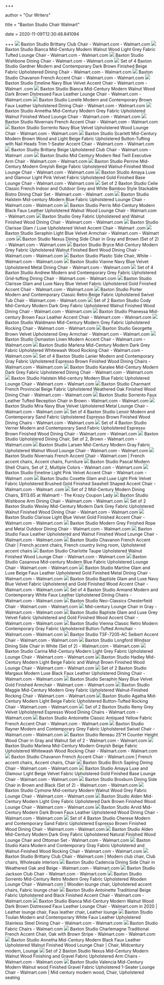 +++
        
author = "Our Writers"
        
title = "Baxton Studio Chair Walmart"
        
date = 2020-11-09T12:30:48.841094
        
+++
[ ![](https://i5.walmartimages.com/asr/84861c4f-8df4-4b50-8373-2168f7d575ed_1.43bc3a093c196c94100a7904c1c74dce.jpeg?odnWidth=612&odnHeight=612&odnBg=ffffff)](https://i5.walmartimages.com/asr/84861c4f-8df4-4b50-8373-2168f7d575ed_1.43bc3a093c196c94100a7904c1c74dce.jpeg?odnWidth=612&odnHeight=612&odnBg=ffffff) Baxton Studio Brittany Club Chair - Walmart.com - Walmart.com
[ ![](https://i5.walmartimages.com/asr/28c76ec4-923c-42a3-b7d3-c09dffffdbf1_1.d26eb37230f4b8872c410ab84dcf2582.jpeg?odnWidth=612&odnHeight=612&odnBg=ffffff)](https://i5.walmartimages.com/asr/28c76ec4-923c-42a3-b7d3-c09dffffdbf1_1.d26eb37230f4b8872c410ab84dcf2582.jpeg?odnWidth=612&odnHeight=612&odnBg=ffffff) Baxton Studio Bianca Mid-Century Modern Walnut Wood Light Grey Fabric  Tufted Lounge Chair - Walmart.com - Walmart.com
[ ![](https://i5.walmartimages.com/asr/fb433f98-6da2-4a3a-abf6-4f6b7ed6fcde.052d96c82eb29188e47946334d766eae.jpeg?odnWidth=612&odnHeight=612&odnBg=ffffff)](https://i5.walmartimages.com/asr/fb433f98-6da2-4a3a-abf6-4f6b7ed6fcde.052d96c82eb29188e47946334d766eae.jpeg?odnWidth=612&odnHeight=612&odnBg=ffffff) Baxton Studio Wishbone Dining Chair - Walmart.com - Walmart.com
[ ![](https://i5.walmartimages.com/asr/f2eeb95b-7acf-4c25-910c-26f1f8ff1343_1.6a2a040d9b6db2b6796aba28e459cf17.jpeg?odnWidth=612&odnHeight=612&odnBg=ffffff)](https://i5.walmartimages.com/asr/f2eeb95b-7acf-4c25-910c-26f1f8ff1343_1.6a2a040d9b6db2b6796aba28e459cf17.jpeg?odnWidth=612&odnHeight=612&odnBg=ffffff) Set of 4 Baxton Studio Gardner Modern and Contemporary Dark Brown Finished  Beige Fabric Upholstered Dining Chair - Walmart.com - Walmart.com
[ ![](https://i5.walmartimages.com/asr/53b9cf54-fc2b-4150-b660-93cd43135a51_1.38f11b468aaf33c5c4a9e143d42aeea6.jpeg?odnWidth=612&odnHeight=612&odnBg=ffffff)](https://i5.walmartimages.com/asr/53b9cf54-fc2b-4150-b660-93cd43135a51_1.38f11b468aaf33c5c4a9e143d42aeea6.jpeg?odnWidth=612&odnHeight=612&odnBg=ffffff) Baxton Studio Chavanon French Accent Chair - Walmart.com - Walmart.com
[ ![](https://i5.walmartimages.com/asr/9dadb811-de38-43e7-b5bb-1fd506776d3e_1.196b99d503e344fd282cce7bf31169d8.jpeg?odnWidth=612&odnHeight=612&odnBg=ffffff)](https://i5.walmartimages.com/asr/9dadb811-de38-43e7-b5bb-1fd506776d3e_1.196b99d503e344fd282cce7bf31169d8.jpeg?odnWidth=612&odnHeight=612&odnBg=ffffff) Baxton Studio Emeline Navy Blue Velvet Accent Chair - Walmart.com - Walmart .com
[ ![](https://i5.walmartimages.com/asr/3afbd2e5-68c0-4bd4-b358-1511969d77b9_1.64e3312c2dcc4eda04b1c92df9f9d488.jpeg?odnWidth=612&odnHeight=612&odnBg=ffffff)](https://i5.walmartimages.com/asr/3afbd2e5-68c0-4bd4-b358-1511969d77b9_1.64e3312c2dcc4eda04b1c92df9f9d488.jpeg?odnWidth=612&odnHeight=612&odnBg=ffffff) Baxton Studio Bianca Mid-Century Modern Walnut Wood Dark Brown Distressed  Faux Leather Lounge Chair - Walmart.com - Walmart.com
[ ![](https://i5.walmartimages.com/asr/5f09bdcc-b205-4b63-80e8-1b486c20f499_1.d9fce525e321cf39f63fbe46c8113584.jpeg?odnWidth=2000&odnHeight=2000&odnBg=ffffff)](https://i5.walmartimages.com/asr/5f09bdcc-b205-4b63-80e8-1b486c20f499_1.d9fce525e321cf39f63fbe46c8113584.jpeg?odnWidth=2000&odnHeight=2000&odnBg=ffffff) Baxton Studio Lorelle Modern and Contemporary Brown Faux Leather  Upholstered Dining Chair - Walmart.com - Walmart.com
[ ![](https://i5.walmartimages.com/asr/049951a8-6d1f-4be6-936e-e8004baa09d4_1.bf4b8990860155290fccf4f81d6bad6e.jpeg?odnWidth=612&odnHeight=612&odnBg=ffffff)](https://i5.walmartimages.com/asr/049951a8-6d1f-4be6-936e-e8004baa09d4_1.bf4b8990860155290fccf4f81d6bad6e.jpeg?odnWidth=612&odnHeight=612&odnBg=ffffff) Baxton Studio Annetha Mid-Century Modern Grey Fabric Upholstered Walnut  Finished Wood Lounge Chair - Walmart.com - Walmart.com
[ ![](https://i5.walmartimages.com/asr/27c98b1e-6634-4c18-8c57-8dd98ca5be16_1.2abd2380aab9e69d9cf97ae3c82882eb.jpeg?odnWidth=612&odnHeight=612&odnBg=ffffff)](https://i5.walmartimages.com/asr/27c98b1e-6634-4c18-8c57-8dd98ca5be16_1.2abd2380aab9e69d9cf97ae3c82882eb.jpeg?odnWidth=612&odnHeight=612&odnBg=ffffff) Baxton Studio Nivernais French Accent Chair - Walmart.com - Walmart.com
[ ![](https://i5.walmartimages.com/asr/1de21862-e704-4b40-b152-369aa3afced7_1.30f8b51477fff6549a65f1fce49c646a.jpeg?odnWidth=612&odnHeight=612&odnBg=ffffff)](https://i5.walmartimages.com/asr/1de21862-e704-4b40-b152-369aa3afced7_1.30f8b51477fff6549a65f1fce49c646a.jpeg?odnWidth=612&odnHeight=612&odnBg=ffffff) Baxton Studio Sorrento Navy Blue Velvet Upholstered Wood Lounge Chair -  Walmart.com - Walmart.com
[ ![](https://i5.walmartimages.com/asr/6d01f12e-e41e-454c-ba8c-77b4556fc5d4_1.47add50037d2ef5868d474e96c3ccba3.jpeg?odnWidth=612&odnHeight=612&odnBg=ffffff)](https://i5.walmartimages.com/asr/6d01f12e-e41e-454c-ba8c-77b4556fc5d4_1.47add50037d2ef5868d474e96c3ccba3.jpeg?odnWidth=612&odnHeight=612&odnBg=ffffff) Baxton Studio Scarlett Mid-Century Modern Brown Wood and Light Beige Fabric  Upholstered Button-Tufting with Nail Heads Trim 1-Seater Accent Chair -  Walmart.com - Walmart.com
[ ![](https://i5.walmartimages.com/asr/7a356ee3-3402-45c4-904f-424607bb5c72_1.de5e2903541fff2de104353f38e82555.jpeg?odnWidth=612&odnHeight=612&odnBg=ffffff)](https://i5.walmartimages.com/asr/7a356ee3-3402-45c4-904f-424607bb5c72_1.de5e2903541fff2de104353f38e82555.jpeg?odnWidth=612&odnHeight=612&odnBg=ffffff) Baxton Studio Brittany Beige Upholstered Club Chair - Walmart.com - Walmart .com
[ ![](https://i5.walmartimages.com/asr/c77f3cc5-b0ed-4f8d-9161-5f299db98765_1.5c2ca24d9c948b650b45f314aab27542.jpeg?odnWidth=612&odnHeight=612&odnBg=ffffff)](https://i5.walmartimages.com/asr/c77f3cc5-b0ed-4f8d-9161-5f299db98765_1.5c2ca24d9c948b650b45f314aab27542.jpeg?odnWidth=612&odnHeight=612&odnBg=ffffff) Baxton Studio Mid Century Modern Red Twill Executive Arm Chair - Walmart.com  - Walmart.com
[ ![](https://i5.walmartimages.com/asr/6d716591-eaf5-457b-a3aa-f6ef33fa7383_1.226af278008a76fd6462021b83b503a5.jpeg?odnWidth=612&odnHeight=612&odnBg=ffffff)](https://i5.walmartimages.com/asr/6d716591-eaf5-457b-a3aa-f6ef33fa7383_1.226af278008a76fd6462021b83b503a5.jpeg?odnWidth=612&odnHeight=612&odnBg=ffffff) Baxton Studio Perrine Mid-Century Modern Greyish Beige Fabric Upholstered  Walnut-Finished Wood Lounge Chair - Walmart.com - Walmart.com
[ ![](https://i5.walmartimages.com/asr/34e9b91c-4f97-47d0-8ffd-36db010500cc_2.c11b5ca5507fb6838212653154317145.jpeg)](https://i5.walmartimages.com/asr/34e9b91c-4f97-47d0-8ffd-36db010500cc_2.c11b5ca5507fb6838212653154317145.jpeg) Baxton Studio Amaya Luxe and Glamour Light Pink Velvet Fabric Upholstered  Gold Finished Base Lounge Chair - Walmart.com - Walmart.com
[ ![](https://i5.walmartimages.com/asr/11d4ff5c-cae6-4507-9761-78b6ce3b4aba_1.87462e73c06fa9084ef92b9945cd832c.jpeg?odnWidth=612&odnHeight=612&odnBg=ffffff)](https://i5.walmartimages.com/asr/11d4ff5c-cae6-4507-9761-78b6ce3b4aba_1.87462e73c06fa9084ef92b9945cd832c.jpeg?odnWidth=612&odnHeight=612&odnBg=ffffff) Set of 2 Baxton Studio Celie Classic French Indoor and Outdoor Grey and  White Bamboo Style Stackable Bistro Dining Chair Set - Walmart.com - Walmart .com
[ ![](https://i5.walmartimages.com/asr/6a16c26f-c027-4cce-a6bf-7bdc85592f4c_1.bfb1f0872d88a85eab4738478ef5520c.jpeg?odnWidth=612&odnHeight=612&odnBg=ffffff)](https://i5.walmartimages.com/asr/6a16c26f-c027-4cce-a6bf-7bdc85592f4c_1.bfb1f0872d88a85eab4738478ef5520c.jpeg?odnWidth=612&odnHeight=612&odnBg=ffffff) Baxton Studio Halstein Mid-century Modern Blue Fabric Upholstered Lounge  Chair - Walmart.com - Walmart.com
[ ![](https://i5.walmartimages.com/asr/a6cdc40b-50c3-4dd1-8be5-65fb977e7f7f_1.acd012dc862e99e83fb94e3aa971d3d5.jpeg?odnWidth=612&odnHeight=612&odnBg=ffffff)](https://i5.walmartimages.com/asr/a6cdc40b-50c3-4dd1-8be5-65fb977e7f7f_1.acd012dc862e99e83fb94e3aa971d3d5.jpeg?odnWidth=612&odnHeight=612&odnBg=ffffff) Baxton Studio Perris Mid-Century Modern Black Faux Leather Upholstered  Walnut Wood Lounge Chair - Walmart.com - Walmart.com
[ ![](https://i5.walmartimages.com/asr/148900b7-22d7-4ece-b3d7-7b06f23d2982.6f47f0036856f7933d7931f6da97c4f3.jpeg?odnWidth=612&odnHeight=612&odnBg=ffffff)](https://i5.walmartimages.com/asr/148900b7-22d7-4ece-b3d7-7b06f23d2982.6f47f0036856f7933d7931f6da97c4f3.jpeg?odnWidth=612&odnHeight=612&odnBg=ffffff) Baxton Studio Grey Fabric Upholstered and Walnut Finished Wood Dining Chair  - Walmart.com - Walmart.com
[ ![](https://i5.walmartimages.com/asr/67097083-d700-4949-acbf-172f1348acd8_1.7a3eef3c1ffb6a858163a502e3c910bb.jpeg?odnWidth=450&odnHeight=450&odnBg=ffffff)](https://i5.walmartimages.com/asr/67097083-d700-4949-acbf-172f1348acd8_1.7a3eef3c1ffb6a858163a502e3c910bb.jpeg?odnWidth=450&odnHeight=450&odnBg=ffffff) Baxton Studio Clarisse Glam / Luxe Upholstered Velvet Accent Chair - Walmart .com
[ ![](https://i5.walmartimages.com/asr/ca22e39c-7149-45ae-ab4e-eaeeaf0e8fa3_1.7abcac3bbe1f6cfdefb4e68f35d3ab82.jpeg?odnWidth=612&odnHeight=612&odnBg=ffffff)](https://i5.walmartimages.com/asr/ca22e39c-7149-45ae-ab4e-eaeeaf0e8fa3_1.7abcac3bbe1f6cfdefb4e68f35d3ab82.jpeg?odnWidth=612&odnHeight=612&odnBg=ffffff) Baxton Studio Seraphin Light Blue Velvet Armchair - Walmart.com - Walmart .com
[ ![](https://i5.walmartimages.com/asr/672cdff9-254f-4fdb-8514-c078f3c4bc61_1.45a87bd5522119ca52fbff813e909e3a.jpeg?odnWidth=612&odnHeight=612&odnBg=ffffff)](https://i5.walmartimages.com/asr/672cdff9-254f-4fdb-8514-c078f3c4bc61_1.45a87bd5522119ca52fbff813e909e3a.jpeg?odnWidth=612&odnHeight=612&odnBg=ffffff) Baxton Studio Nexus Dining Side Chair in Gray and Brown (Set of 2) - Walmart.com  - Walmart.com
[ ![](https://i5.walmartimages.com/asr/bce3dc30-2959-4f0a-9922-9eb12f8e2de5_1.9b0f7d4bb1cb3a725f53f14282b16dcd.jpeg?odnWidth=612&odnHeight=612&odnBg=ffffff)](https://i5.walmartimages.com/asr/bce3dc30-2959-4f0a-9922-9eb12f8e2de5_1.9b0f7d4bb1cb3a725f53f14282b16dcd.jpeg?odnWidth=612&odnHeight=612&odnBg=ffffff) Baxton Studio Bryce Mid-Century Modern Grey Fabric Upholstered Walnut  Finished Bent Wood Dining Chair - Walmart.com - Walmart.com
[ ![](https://i5.walmartimages.com/asr/58f9be65-c4a8-4ad5-ad1c-d29e7ec45fcd_1.53a7dae0c5c53de1930f34746137ac22.jpeg?odnWidth=612&odnHeight=612&odnBg=ffffff)](https://i5.walmartimages.com/asr/58f9be65-c4a8-4ad5-ad1c-d29e7ec45fcd_1.53a7dae0c5c53de1930f34746137ac22.jpeg?odnWidth=612&odnHeight=612&odnBg=ffffff) Baxton Studio Plastic Side Chair, White - Walmart.com - Walmart.com
[ ![](https://i5.walmartimages.com/asr/437f0723-f8ba-4970-9ee4-d81552566712_1.e3760b1cfa50b98db7a68326bd5794db.jpeg?odnWidth=612&odnHeight=612&odnBg=ffffff)](https://i5.walmartimages.com/asr/437f0723-f8ba-4970-9ee4-d81552566712_1.e3760b1cfa50b98db7a68326bd5794db.jpeg?odnWidth=612&odnHeight=612&odnBg=ffffff) Baxton Studio Vianne Navy Blue Velvet Upholstered Metal Dining Chair -  Walmart.com - Walmart.com
[ ![](https://i5.walmartimages.com/asr/ca21a46a-9eab-4421-874f-a3b62b450a07_1.15ed2a1f2435d181fb18d9b181ee707b.jpeg)](https://i5.walmartimages.com/asr/ca21a46a-9eab-4421-874f-a3b62b450a07_1.15ed2a1f2435d181fb18d9b181ee707b.jpeg) Set of 4 Baxton Studio Andrew Modern and Contemporary Grey Fabric  Upholstered Grid-tufting Dining Chair - Walmart.com - Walmart.com
[ ![](https://i5.walmartimages.com/asr/35b54b44-fb18-4991-bd1f-ce467bcdde84_2.351cee7daec83a719aeb3644cd8ea294.jpeg?odnWidth=612&odnHeight=612&odnBg=ffffff)](https://i5.walmartimages.com/asr/35b54b44-fb18-4991-bd1f-ce467bcdde84_2.351cee7daec83a719aeb3644cd8ea294.jpeg?odnWidth=612&odnHeight=612&odnBg=ffffff) Baxton Studio Clarisse Glam and Luxe Navy Blue Velvet Fabric Upholstered  Gold Finished Accent Chair - Walmart.com - Walmart.com
[ ![](https://i5.walmartimages.com/asr/e7ddca41-0e8f-46fc-8766-3abbd9c605d6_1.868afab37578b1e39e4729fba2f9fa44.jpeg?odnWidth=612&odnHeight=612&odnBg=ffffff)](https://i5.walmartimages.com/asr/e7ddca41-0e8f-46fc-8766-3abbd9c605d6_1.868afab37578b1e39e4729fba2f9fa44.jpeg?odnWidth=612&odnHeight=612&odnBg=ffffff) Baxton Studio Porter Modern and Contemporary Classic Retro Beige Fabric  Upholstered Swivel Tub Chair - Walmart.com - Walmart.com
[ ![](https://i5.walmartimages.com/asr/80126833-7ce7-4651-82f7-d1de7411949b_1.98136060e878b0783cfaf328d4e27902.jpeg?odnWidth=612&odnHeight=612&odnBg=ffffff)](https://i5.walmartimages.com/asr/80126833-7ce7-4651-82f7-d1de7411949b_1.98136060e878b0783cfaf328d4e27902.jpeg?odnWidth=612&odnHeight=612&odnBg=ffffff) Set of 2 Baxton Studio Cody Mid-Century Modern Dark Grey Fabric Upholstered  Walnut Finished Wood Dining Chair - Walmart.com - Walmart.com
[ ![](https://i5.walmartimages.com/asr/ecdcec6d-6852-4398-b401-4de8f1f5ba85_1.f0d823edc674d9e245dabdf717dd82b8.jpeg?odnWidth=612&odnHeight=612&odnBg=ffffff)](https://i5.walmartimages.com/asr/ecdcec6d-6852-4398-b401-4de8f1f5ba85_1.f0d823edc674d9e245dabdf717dd82b8.jpeg?odnWidth=612&odnHeight=612&odnBg=ffffff) Baxton Studio Phanessa Mid-century Brown Faux Leather Accent Chair - Walmart.com  - Walmart.com
[ ![](https://i5.walmartimages.com/asr/12ef2114-c217-4ba3-94eb-bb9cf2f5de48_1.2ac40a6e10301592e8ae5ba6da7b93bd.jpeg?odnWidth=612&odnHeight=612&odnBg=ffffff)](https://i5.walmartimages.com/asr/12ef2114-c217-4ba3-94eb-bb9cf2f5de48_1.2ac40a6e10301592e8ae5ba6da7b93bd.jpeg?odnWidth=612&odnHeight=612&odnBg=ffffff) Baxton Studio Waldmann Mid-Century Modern Grey Fabric Upholstered Rocking  Chair - Walmart.com - Walmart.com
[ ![](https://i5.walmartimages.com/asr/2c592714-9639-4887-a839-0bb6cd6a83ee_1.632c970c97d3752df70dd75e866c3333.jpeg?odnWidth=612&odnHeight=612&odnBg=ffffff)](https://i5.walmartimages.com/asr/2c592714-9639-4887-a839-0bb6cd6a83ee_1.632c970c97d3752df70dd75e866c3333.jpeg?odnWidth=612&odnHeight=612&odnBg=ffffff) Baxton Studio Georgette Brown Velvet Upholstered Grey Armchair - Walmart.com  - Walmart.com
[ ![](https://i5.walmartimages.com/asr/0ab04c28-bb13-4d5a-9022-5db7ebddc2aa_1.94276b7e6b67584f7289be02c28bb27e.jpeg?odnWidth=612&odnHeight=612&odnBg=ffffff)](https://i5.walmartimages.com/asr/0ab04c28-bb13-4d5a-9022-5db7ebddc2aa_1.94276b7e6b67584f7289be02c28bb27e.jpeg?odnWidth=612&odnHeight=612&odnBg=ffffff) Baxton Studio Osmaston Linen Modern Accent Chair - Walmart.com - Walmart.com
[ ![](https://i5.walmartimages.com/asr/4428d59e-91fe-425e-b984-1e6cf2e4b90f_1.8d92dfd2a26abb931adeaeea2beec82e.jpeg?odnWidth=612&odnHeight=612&odnBg=ffffff)](https://i5.walmartimages.com/asr/4428d59e-91fe-425e-b984-1e6cf2e4b90f_1.8d92dfd2a26abb931adeaeea2beec82e.jpeg?odnWidth=612&odnHeight=612&odnBg=ffffff) Baxton Studio Marlena Mid-Century Modern Dark Grey Fabric Upholstered  Whitewash Wood Rocking Chair - Walmart.com - Walmart.com
[ ![](https://i5.walmartimages.com/asr/7a77e150-72fe-454e-b7b6-cb34dcbb0649_2.f8dcd9c87fe4be0fbebeba42bf4314f7.jpeg?odnWidth=612&odnHeight=612&odnBg=ffffff)](https://i5.walmartimages.com/asr/7a77e150-72fe-454e-b7b6-cb34dcbb0649_2.f8dcd9c87fe4be0fbebeba42bf4314f7.jpeg?odnWidth=612&odnHeight=612&odnBg=ffffff) Set of 4 Baxton Studio Lanier Modern and Contemporary Gray Fabric  Upholstered Espresso Brown Finished Wood Dining Chairs - Walmart.com -  Walmart.com
[ ![](https://i5.walmartimages.com/asr/83d400ef-7b5b-455f-ab97-7b35ec05e08d_1.c4deb1f89838ff9904c4d70eab48e170.jpeg?odnWidth=612&odnHeight=612&odnBg=ffffff)](https://i5.walmartimages.com/asr/83d400ef-7b5b-455f-ab97-7b35ec05e08d_1.c4deb1f89838ff9904c4d70eab48e170.jpeg?odnWidth=612&odnHeight=612&odnBg=ffffff) Baxton Studio Karalee Mid-Century Modern Dark Grey Fabric Upholstered  Dining Chair - Walmart.com - Walmart.com
[ ![](https://i5.walmartimages.com/asr/7a4d889a-f1a3-4b3f-b468-6c4be6f6a3ea_1.f99243076f5a89f3db51af98f10c1363.jpeg?odnWidth=612&odnHeight=612&odnBg=ffffff)](https://i5.walmartimages.com/asr/7a4d889a-f1a3-4b3f-b468-6c4be6f6a3ea_1.f99243076f5a89f3db51af98f10c1363.jpeg?odnWidth=612&odnHeight=612&odnBg=ffffff) Baxton Studio Halstein Mid-century Modern Blue Fabric Upholstered Lounge  Chair - Walmart.com - Walmart.com
[ ![](https://i5.walmartimages.com/asr/bc1cfa09-8e6e-4e69-9b51-5994727d6db9_2.d32517a4981955db008ff42a532ad29f.jpeg?odnWidth=612&odnHeight=612&odnBg=ffffff)](https://i5.walmartimages.com/asr/bc1cfa09-8e6e-4e69-9b51-5994727d6db9_2.d32517a4981955db008ff42a532ad29f.jpeg?odnWidth=612&odnHeight=612&odnBg=ffffff) Baxton Studio Charmant French Provincial Beige Fabric Upholstered Weathered  Oak Finished Wood Dining Chair - Walmart.com - Walmart.com
[ ![](https://i5.walmartimages.com/asr/14870489-ea59-48cc-8444-f43c7b62b40b_1.0c89244dfa71f840743fa6783b85e442.jpeg?odnWidth=612&odnHeight=612&odnBg=ffffff)](https://i5.walmartimages.com/asr/14870489-ea59-48cc-8444-f43c7b62b40b_1.0c89244dfa71f840743fa6783b85e442.jpeg?odnWidth=612&odnHeight=612&odnBg=ffffff) Baxton Studio Sorrento Faux Leather Tufted Reception Chair in Brown -  Walmart.com - Walmart.com
[ ![](https://i5.walmartimages.com/asr/a938897c-5e13-465d-a9f8-31baf72222db_1.02f6f0a59957dc0e6854a518e2948cae.jpeg?odnWidth=612&odnHeight=612&odnBg=ffffff)](https://i5.walmartimages.com/asr/a938897c-5e13-465d-a9f8-31baf72222db_1.02f6f0a59957dc0e6854a518e2948cae.jpeg?odnWidth=612&odnHeight=612&odnBg=ffffff) Baxton Studio Mira Navy Blue Velvet Upholstered Metal Lounge Chair - Walmart.com  - Walmart.com
[ ![](https://i5.walmartimages.com/asr/83262518-df47-4c7f-8d2e-108a8e6ad432_2.af2786b0091056330a7efa158070458d.jpeg?odnWidth=612&odnHeight=612&odnBg=ffffff)](https://i5.walmartimages.com/asr/83262518-df47-4c7f-8d2e-108a8e6ad432_2.af2786b0091056330a7efa158070458d.jpeg?odnWidth=612&odnHeight=612&odnBg=ffffff) Set of 4 Baxton Studio Lenoir Modern and Contemporary Sand Fabric  Upholstered Espresso Brown Finished Wood Dining Chairs - Walmart.com -  Walmart.com
[ ![](https://i5.walmartimages.com/asr/aee4ce1b-09f8-4329-8f7c-02f2b912ecd0_1.a70adcdd9a46161448a392bfac64fbe5.jpeg?odnWidth=612&odnHeight=612&odnBg=ffffff)](https://i5.walmartimages.com/asr/aee4ce1b-09f8-4329-8f7c-02f2b912ecd0_1.a70adcdd9a46161448a392bfac64fbe5.jpeg?odnWidth=612&odnHeight=612&odnBg=ffffff) Set of 4 Baxton Studio Verner Modern and Contemporary Sand Fabric  Upholstered Espresso Brown Finished Wood Dining Chair - Walmart.com -  Walmart.com
[ ![](https://i5.walmartimages.com/asr/6fe18561-12a1-4014-9ed3-06a238a41c68_1.3b353e84dc7a4c87ed47817d30606d10.jpeg?odnWidth=612&odnHeight=612&odnBg=ffffff)](https://i5.walmartimages.com/asr/6fe18561-12a1-4014-9ed3-06a238a41c68_1.3b353e84dc7a4c87ed47817d30606d10.jpeg?odnWidth=612&odnHeight=612&odnBg=ffffff) Baxton Studio Upholstered Dining Chair, Set of 2, Brown - Walmart.com -  Walmart.com
[ ![](https://i5.walmartimages.com/asr/252f0c2b-7030-4c1a-84ae-4aa751e0066e_2.19419c4dfa455f3ce1e0bf43218bc946.jpeg?odnWidth=612&odnHeight=612&odnBg=ffffff)](https://i5.walmartimages.com/asr/252f0c2b-7030-4c1a-84ae-4aa751e0066e_2.19419c4dfa455f3ce1e0bf43218bc946.jpeg?odnWidth=612&odnHeight=612&odnBg=ffffff) Baxton Studio Larsen Mid-Century Modern Gray Fabric Upholstered Walnut Wood  Lounge Chair - Walmart.com - Walmart.com
[ ![](https://i.pinimg.com/474x/33/e5/3c/33e53c1f7af68670dac672770521a066.jpg)](https://i.pinimg.com/474x/33/e5/3c/33e53c1f7af68670dac672770521a066.jpg) Baxton Studio Nivernais French Accent Chair - Walmart.com | French accent  chairs, Accent chairs, Furniture
[ ![](https://i5.walmartimages.com/asr/2a15c901-69cc-45d2-8dae-608189f8a09b_1.d9a1214158f58ca2698a67df6453f50b.jpeg?odnWidth=612&odnHeight=612&odnBg=ffffff)](https://i5.walmartimages.com/asr/2a15c901-69cc-45d2-8dae-608189f8a09b_1.d9a1214158f58ca2698a67df6453f50b.jpeg?odnWidth=612&odnHeight=612&odnBg=ffffff) Baxton Studio Pascal Modern Shell Chairs, Set of 2, Multiple Colors -  Walmart.com - Walmart.com
[ ![](https://i5.walmartimages.com/asr/cee40371-0e1f-4528-8f1e-c17c31955d5b_1.92c2fa034e9c73a65b1e0299d76f30de.jpeg?odnWidth=612&odnHeight=612&odnBg=ffffff)](https://i5.walmartimages.com/asr/cee40371-0e1f-4528-8f1e-c17c31955d5b_1.92c2fa034e9c73a65b1e0299d76f30de.jpeg?odnWidth=612&odnHeight=612&odnBg=ffffff) Baxton Studio Emeline Light Pink Velvet Accent Chair - Walmart.com - Walmart .com
[ ![](https://i5.walmartimages.com/asr/5f5830f8-fb38-4ee8-a128-2cb1b7def10b_1.88e98ef76cd5273fc6e15c54490acced.jpeg)](https://i5.walmartimages.com/asr/5f5830f8-fb38-4ee8-a128-2cb1b7def10b_1.88e98ef76cd5273fc6e15c54490acced.jpeg) Baxton Studio Cosette Glam and Luxe Light Pink Velvet Fabric Upholstered  Brushed Gold Finished Seashell Shaped Accent Chair - Walmart.com - Walmart .com
[ ![](https://thekrazycouponlady.com/wp-content/uploads/2019/02/walmart-baxton-studio-elsa-chair-022319a-1550927678.jpg)](https://thekrazycouponlady.com/wp-content/uploads/2019/02/walmart-baxton-studio-elsa-chair-022319a-1550927678.jpg) Set of 2 Mid-Century Modern Dining Chairs, $113.65 at Walmart! - The Krazy  Coupon Lady
[ ![](https://i5.walmartimages.com/asr/efdcce91-cb2d-471f-9644-43b757e28486_1.f4c9530491ff49958904d9645cc5e3b1.jpeg?odnWidth=612&odnHeight=612&odnBg=ffffff)](https://i5.walmartimages.com/asr/efdcce91-cb2d-471f-9644-43b757e28486_1.f4c9530491ff49958904d9645cc5e3b1.jpeg?odnWidth=612&odnHeight=612&odnBg=ffffff) Baxton Studio Wishbone Arm Dining Chair - Walmart.com - Walmart.com
[ ![](https://i5.walmartimages.com/asr/ccbccd06-5baa-40bb-a7c3-1bc4fded2b4b_1.e6b3a5799b799ac3c7835be03fe3dd27.jpeg?odnWidth=612&odnHeight=612&odnBg=ffffff)](https://i5.walmartimages.com/asr/ccbccd06-5baa-40bb-a7c3-1bc4fded2b4b_1.e6b3a5799b799ac3c7835be03fe3dd27.jpeg?odnWidth=612&odnHeight=612&odnBg=ffffff) Set of 2 Baxton Studio Wesley Mid-Century Modern Dark Grey Fabric  Upholstered Walnut Finished Wood Dining Chair - Walmart.com - Walmart.com
[ ![](https://i5.walmartimages.com/asr/703864ac-a6ce-421c-aeda-5cd43db55dc7_1.83a19638f424ad035220f997b469d376.jpeg?odnWidth=612&odnHeight=612&odnBg=ffffff)](https://i5.walmartimages.com/asr/703864ac-a6ce-421c-aeda-5cd43db55dc7_1.83a19638f424ad035220f997b469d376.jpeg?odnWidth=612&odnHeight=612&odnBg=ffffff) Baxton Studio Clarisse Light Blue Velvet Gold Finished Accent Chair -  Walmart.com - Walmart.com
[ ![](https://i5.walmartimages.com/asr/3f7f4066-763c-4fb3-97a5-0db779e60231.1d304a7043807b95e66bd36192a86efd.jpeg?odnWidth=612&odnHeight=612&odnBg=ffffff)](https://i5.walmartimages.com/asr/3f7f4066-763c-4fb3-97a5-0db779e60231.1d304a7043807b95e66bd36192a86efd.jpeg?odnWidth=612&odnHeight=612&odnBg=ffffff) Baxton Studio Modern Grey Finished Rope and Metal Outdoor Dining Chair -  Walmart.com - Walmart.com
[ ![](https://i5.walmartimages.com/asr/2bddbae4-9cb0-4d7a-b001-639056b1bca4.8dfa0ae3abb5f92afe62b0a8af62f832.jpeg?odnWidth=612&odnHeight=612&odnBg=ffffff)](https://i5.walmartimages.com/asr/2bddbae4-9cb0-4d7a-b001-639056b1bca4.8dfa0ae3abb5f92afe62b0a8af62f832.jpeg?odnWidth=612&odnHeight=612&odnBg=ffffff) Baxton Studio Faux Leather Upholstered and Walnut Finished Wood Lounge Chair  - Walmart.com - Walmart.com
[ ![](https://i.pinimg.com/originals/49/53/90/4953909369727ac0842aea6becf98e38.jpg)](https://i.pinimg.com/originals/49/53/90/4953909369727ac0842aea6becf98e38.jpg) Baxton Studio Chavanon French Accent Chair | French accent chairs, French  country living room, Upholstered accent chairs
[ ![](https://i5.walmartimages.com/asr/1e5bcf33-1dad-4690-9edf-a89c204330d6_1.0cf5eb8d795263e476116d99fbc3d92e.jpeg?odnWidth=612&odnHeight=612&odnBg=ffffff)](https://i5.walmartimages.com/asr/1e5bcf33-1dad-4690-9edf-a89c204330d6_1.0cf5eb8d795263e476116d99fbc3d92e.jpeg?odnWidth=612&odnHeight=612&odnBg=ffffff) Baxton Studio Charlotte Taupe Upholstered Walnut Finished Wood Lounge Chair  - Walmart.com - Walmart.com
[ ![](https://i5.walmartimages.com/asr/90a77b2b-55c5-48e8-a806-9de21d762660_1.b2d8c5f403d412ead4b7edfab1f98e88.jpeg?odnWidth=612&odnHeight=612&odnBg=ffffff)](https://i5.walmartimages.com/asr/90a77b2b-55c5-48e8-a806-9de21d762660_1.b2d8c5f403d412ead4b7edfab1f98e88.jpeg?odnWidth=612&odnHeight=612&odnBg=ffffff) Baxton Studio Casanova Mid-century Modern Blue Fabric Upholstered Lounge  Chair - Walmart.com - Walmart.com
[ ![](https://i5.walmartimages.com/asr/a77e2a86-f614-4286-8e02-292deac44de4_2.bb9b9721ff9116b89737679403fa021c.jpeg?odnWidth=612&odnHeight=612&odnBg=ffffff)](https://i5.walmartimages.com/asr/a77e2a86-f614-4286-8e02-292deac44de4_2.bb9b9721ff9116b89737679403fa021c.jpeg?odnWidth=612&odnHeight=612&odnBg=ffffff) Baxton Studio Martine Glam and Luxe Beige Faux Leather Upholstered Gold  Finished Metal Dining Chair - Walmart.com - Walmart.com
[ ![](https://i5.walmartimages.com/asr/01db51de-f00f-4e94-9b50-5ee533d67379.516f2b8268db4638452e98f732688e42.jpeg?odnWidth=612&odnHeight=612&odnBg=ffffff)](https://i5.walmartimages.com/asr/01db51de-f00f-4e94-9b50-5ee533d67379.516f2b8268db4638452e98f732688e42.jpeg?odnWidth=612&odnHeight=612&odnBg=ffffff) Baxton Studio Baptiste Glam and Luxe Navy Blue Velvet Fabric Upholstered  and Gold Finished Wood Accent Chair - Walmart.com - Walmart.com
[ ![](https://i5.walmartimages.com/asr/2548a9a9-d440-495a-ac5d-68d8c6f8cfa6_2.6dbfa4f45ac9d8d282e4491418811164.jpeg?odnWidth=612&odnHeight=612&odnBg=ffffff)](https://i5.walmartimages.com/asr/2548a9a9-d440-495a-ac5d-68d8c6f8cfa6_2.6dbfa4f45ac9d8d282e4491418811164.jpeg?odnWidth=612&odnHeight=612&odnBg=ffffff) Set of 4 Baxton Studio Armand Modern and Contemporary White Faux Leather  Upholstered Dining Chairs - Walmart.com - Walmart.com
[ ![](https://i5.walmartimages.com/asr/7c5016cb-f926-401d-b10d-4454406de355_1.a3944f30ce957b23d1143d5c1871faac.jpeg?odnWidth=612&odnHeight=612&odnBg=ffffff)](https://i5.walmartimages.com/asr/7c5016cb-f926-401d-b10d-4454406de355_1.a3944f30ce957b23d1143d5c1871faac.jpeg?odnWidth=612&odnHeight=612&odnBg=ffffff) Baxton Studio Neo-Classics Chesterfield Chair - Walmart.com - Walmart.com
[ ![](https://i5.walmartimages.com/asr/e8c1a723-78fd-4027-8efe-7f73f81c85bc_1.e6114d3346583e4c0430bc7392ec3d6b.jpeg?odnWidth=612&odnHeight=612&odnBg=ffffff)](https://i5.walmartimages.com/asr/e8c1a723-78fd-4027-8efe-7f73f81c85bc_1.e6114d3346583e4c0430bc7392ec3d6b.jpeg?odnWidth=612&odnHeight=612&odnBg=ffffff) Mid-century Lounge Chair in Gray - Walmart.com - Walmart.com
[ ![](https://i5.walmartimages.com/asr/1274fd76-1c10-4a3a-87dd-ec6d7b8c595b.1d9665395004c1df4af090980b6aa575.jpeg?odnWidth=612&odnHeight=612&odnBg=ffffff)](https://i5.walmartimages.com/asr/1274fd76-1c10-4a3a-87dd-ec6d7b8c595b.1d9665395004c1df4af090980b6aa575.jpeg?odnWidth=612&odnHeight=612&odnBg=ffffff) Baxton Studio Baptiste Glam and Luxe Grey Velvet Fabric Upholstered and  Gold Finished Wood Accent Chair - Walmart.com - Walmart.com
[ ![](https://i5.walmartimages.com/asr/0175bc27-c594-456f-b1c8-304897ea5311_1.26be7e7b1c50458149f5c80a73c359cd.jpeg?odnWidth=612&odnHeight=612&odnBg=ffffff)](https://i5.walmartimages.com/asr/0175bc27-c594-456f-b1c8-304897ea5311_1.26be7e7b1c50458149f5c80a73c359cd.jpeg?odnWidth=612&odnHeight=612&odnBg=ffffff) Baxton Studio Vienna Classic Retro Modern Contemporary Gray Fabric  Upholstered Button-Tufted Armchair - Walmart.com - Walmart.com
[ ![](https://i5.walmartimages.com/asr/71149800-073c-42c6-bb97-3d22b517f8cd_1.5404f619ce3ffefdfebab85e7435f16d.jpeg)](https://i5.walmartimages.com/asr/71149800-073c-42c6-bb97-3d22b517f8cd_1.5404f619ce3ffefdfebab85e7435f16d.jpeg) Baxton Studio TSF-7205-AC Seibert Accent Chair - Walmart.com - Walmart.com
[ ![](https://i5.walmartimages.com/asr/f4b2e275-52bb-4da5-8824-af73501e02ec_1.a2f0bc68bc131d23e9d9b3791ea5c5d0.jpeg?odnWidth=612&odnHeight=612&odnBg=ffffff)](https://i5.walmartimages.com/asr/f4b2e275-52bb-4da5-8824-af73501e02ec_1.a2f0bc68bc131d23e9d9b3791ea5c5d0.jpeg?odnWidth=612&odnHeight=612&odnBg=ffffff) Baxton Studio Longford Windsor Dining Side Chair in White (Set of 2) -  Walmart.com - Walmart.com
[ ![](https://i5.walmartimages.com/asr/7b4c2627-0443-41fb-a92f-0563b3192437_1.0dcc3f6c917fd50f80acf8b2f51fcff0.jpeg?odnWidth=612&odnHeight=612&odnBg=ffffff)](https://i5.walmartimages.com/asr/7b4c2627-0443-41fb-a92f-0563b3192437_1.0dcc3f6c917fd50f80acf8b2f51fcff0.jpeg?odnWidth=612&odnHeight=612&odnBg=ffffff) Baxton Studio Carina Mid-Century Modern Light Grey Fabric Upholstered  Lounge Chair - Walmart.com - Walmart.com
[ ![](https://i5.walmartimages.com/asr/196b41b9-fd4a-4e89-b7e3-5b4c9c22c35a_1.dd3bdeda8781b4c3eef0b60b5ae85f35.jpeg?odnWidth=612&odnHeight=612&odnBg=ffffff)](https://i5.walmartimages.com/asr/196b41b9-fd4a-4e89-b7e3-5b4c9c22c35a_1.dd3bdeda8781b4c3eef0b60b5ae85f35.jpeg?odnWidth=612&odnHeight=612&odnBg=ffffff) Baxton Studio Hadley Mid-Century Modern Light Beige Fabric and Walnut Brown  Finished Wood Lounge Chair - Walmart.com - Walmart.com
[ ![](https://i5.walmartimages.com/asr/f103f665-9e6d-4659-8fbd-37779bc7749f_1.1cdab3b959193eb5893a981a518594e2.jpeg?odnWidth=612&odnHeight=612&odnBg=ffffff)](https://i5.walmartimages.com/asr/f103f665-9e6d-4659-8fbd-37779bc7749f_1.1cdab3b959193eb5893a981a518594e2.jpeg?odnWidth=612&odnHeight=612&odnBg=ffffff) Set of 2 Baxton Studio Margaux Modern Luxe Black Faux Leather Upholstered  Dining Chair - Walmart.com - Walmart.com
[ ![](https://i5.walmartimages.com/asr/732a1710-64e3-4d8a-804d-492c993a63f1_1.97ccf8cdb504771676e71550c945ed2a.jpeg?odnWidth=450&odnHeight=450&odnBg=ffffff)](https://i5.walmartimages.com/asr/732a1710-64e3-4d8a-804d-492c993a63f1_1.97ccf8cdb504771676e71550c945ed2a.jpeg?odnWidth=450&odnHeight=450&odnBg=ffffff) Baxton Studio Seraphin Navy Blue Velvet Gold Finished Armchair - Walmart.com  - Walmart.com
[ ![](https://i5.walmartimages.com/asr/ed43488f-4576-4f2b-85ce-937e0aa0c9a7_1.382433db3c0da2b4f6429dca06cf9d64.jpeg?odnWidth=612&odnHeight=612&odnBg=ffffff)](https://i5.walmartimages.com/asr/ed43488f-4576-4f2b-85ce-937e0aa0c9a7_1.382433db3c0da2b4f6429dca06cf9d64.jpeg?odnWidth=612&odnHeight=612&odnBg=ffffff) Baxton Studio Maggie Mid-Century Modern Grey Fabric Upholstered  Walnut-Finished Rocking Chair - Walmart.com - Walmart.com
[ ![](https://i5.walmartimages.com/asr/080368fc-3192-443c-9a5a-ff9590c24d23_1.d6be22c4f5386d043605c73324558197.jpeg?odnWidth=612&odnHeight=612&odnBg=ffffff)](https://i5.walmartimages.com/asr/080368fc-3192-443c-9a5a-ff9590c24d23_1.d6be22c4f5386d043605c73324558197.jpeg?odnWidth=612&odnHeight=612&odnBg=ffffff) Baxton Studio Agatha Mid-Century Modern Light Beige Fabric Upholstered  Button-Tufted Rocking Chair - Walmart.com - Walmart.com
[ ![](https://i5.walmartimages.com/asr/0dfd3f65-7766-417b-a104-c672fa8c38a9_1.62d767ccafdc92cb3b015a8ac9850c30.jpeg?odnWidth=612&odnHeight=612&odnBg=ffffff)](https://i5.walmartimages.com/asr/0dfd3f65-7766-417b-a104-c672fa8c38a9_1.62d767ccafdc92cb3b015a8ac9850c30.jpeg?odnWidth=612&odnHeight=612&odnBg=ffffff) Set of 2 Baxton Studio Remy Grey Velvet Upholstered Espresso Wood Dining  Chairs - Walmart.com - Walmart.com
[ ![](https://i5.walmartimages.com/asr/9095d842-af93-4787-8d72-641ea5415532_1.a5932da12da624442a4120897b959cbc.jpeg?odnWidth=612&odnHeight=612&odnBg=ffffff)](https://i5.walmartimages.com/asr/9095d842-af93-4787-8d72-641ea5415532_1.a5932da12da624442a4120897b959cbc.jpeg?odnWidth=612&odnHeight=612&odnBg=ffffff) Baxton Studio Antoinette Classic Antiqued Yellow Fabric French Accent Chair  - Walmart.com - Walmart.com
[ ![](https://i5.walmartimages.com/asr/1810e472-bf51-4a51-b731-c8f391ed1208_1.c7d32a61dcb3473085ecb78ae9524805.jpeg?odnWidth=612&odnHeight=612&odnBg=ffffff)](https://i5.walmartimages.com/asr/1810e472-bf51-4a51-b731-c8f391ed1208_1.c7d32a61dcb3473085ecb78ae9524805.jpeg?odnWidth=612&odnHeight=612&odnBg=ffffff) Baxton Studio Rayner Modern and Contemporary Grey Fabric Upholstered Swivel  Chair - Walmart.com - Walmart.com
[ ![](https://i5.walmartimages.com/asr/ab0f1aad-e14d-48d4-a60b-af2192c247b0_1.bb83af6d7914b299f087257561c279f0.jpeg?odnWidth=612&odnHeight=612&odnBg=ffffff)](https://i5.walmartimages.com/asr/ab0f1aad-e14d-48d4-a60b-af2192c247b0_1.bb83af6d7914b299f087257561c279f0.jpeg?odnWidth=612&odnHeight=612&odnBg=ffffff) Baxton Studio Reneau 25"H Counter Height Wood Chair in Gray and Walnut Set  of 2 - Walmart.com - Walmart.com
[ ![](https://i5.walmartimages.com/asr/e837f3ea-0618-425b-b968-9a09c968ada8_1.3aa2cec1f7dc39e07a386fb7168e3156.jpeg?odnWidth=612&odnHeight=612&odnBg=ffffff)](https://i5.walmartimages.com/asr/e837f3ea-0618-425b-b968-9a09c968ada8_1.3aa2cec1f7dc39e07a386fb7168e3156.jpeg?odnWidth=612&odnHeight=612&odnBg=ffffff) Baxton Studio Marlena Mid-Century Modern Greyish Beige Fabric Upholstered  Whitewash Wood Rocking Chair - Walmart.com - Walmart.com
[ ![](https://i.pinimg.com/474x/d6/b9/2a/d6b92a63dfb9e2b4b871b9b9eaf9ed92.jpg)](https://i.pinimg.com/474x/d6/b9/2a/d6b92a63dfb9e2b4b871b9b9eaf9ed92.jpg) Baxton Studio Chavanon French Accent Chair - Walmart.com | French accent  chairs, Accent chairs, Chair
[ ![](https://i5.walmartimages.com/asr/75a169d3-0842-45af-8b1f-46c300f16e8e_1.ed13e0e131ee6a761d0293de0e88a023.jpeg?odnWidth=612&odnHeight=612&odnBg=ffffff)](https://i5.walmartimages.com/asr/75a169d3-0842-45af-8b1f-46c300f16e8e_1.ed13e0e131ee6a761d0293de0e88a023.jpeg?odnWidth=612&odnHeight=612&odnBg=ffffff) Baxton Studio Birch Sapling Dining Chair - Walmart.com - Walmart.com
[ ![](https://i5.walmartimages.com/asr/58fee048-87e3-4ac5-96cc-c43e7d078713_2.f0581898f77f3d3956ac0f6e7d834192.jpeg?odnWidth=2000&odnHeight=2000&odnBg=ffffff)](https://i5.walmartimages.com/asr/58fee048-87e3-4ac5-96cc-c43e7d078713_2.f0581898f77f3d3956ac0f6e7d834192.jpeg?odnWidth=2000&odnHeight=2000&odnBg=ffffff) Baxton Studio Amaya Luxe and Glamour Light Beige Velvet Fabric Upholstered  Gold Finished Base Lounge Chair - Walmart.com - Walmart.com
[ ![](https://i5.walmartimages.com/asr/1b438040-dde4-4b63-bd5f-278350352a4e_1.8c7f3a7cb3e4eb5029d9efcb1f4a5ac6.jpeg?odnWidth=612&odnHeight=612&odnBg=ffffff)](https://i5.walmartimages.com/asr/1b438040-dde4-4b63-bd5f-278350352a4e_1.8c7f3a7cb3e4eb5029d9efcb1f4a5ac6.jpeg?odnWidth=612&odnHeight=612&odnBg=ffffff) Baxton Studio Broxburn Dining Side Chair in Brown and Black (Set of 2) -  Walmart.com - Walmart.com
[ ![](https://i5.walmartimages.com/asr/a8e6f2cb-fe33-4826-bb46-5c9da5d67342_1.896ba716e8539bb3ce98e1bed17362b1.jpeg?odnWidth=612&odnHeight=612&odnBg=ffffff)](https://i5.walmartimages.com/asr/a8e6f2cb-fe33-4826-bb46-5c9da5d67342_1.896ba716e8539bb3ce98e1bed17362b1.jpeg?odnWidth=612&odnHeight=612&odnBg=ffffff) Baxton Studio Cymone Mid-century Modern Walnut Wood Grey Fabric Lounge Chair  - Walmart.com - Walmart.com
[ ![](https://i5.walmartimages.com/asr/bd8738fe-b24e-4601-a4d6-e15134e68814_1.b3bbb026cf506d3dd7bec54d401f2937.jpeg?odnWidth=612&odnHeight=612&odnBg=ffffff)](https://i5.walmartimages.com/asr/bd8738fe-b24e-4601-a4d6-e15134e68814_1.b3bbb026cf506d3dd7bec54d401f2937.jpeg?odnWidth=612&odnHeight=612&odnBg=ffffff) Baxton Studio Alden Mid-Century Modern Light Grey Fabric Upholstered Dark  Brown Finished Wood Lounge Chair - Walmart.com - Walmart.com
[ ![](https://i5.walmartimages.com/asr/27c006e1-ffd5-4052-9d73-dff67bae23bb_2.18b71bb25e008d5797b52201a4d1e1c2.jpeg?odnWidth=612&odnHeight=612&odnBg=ffffff)](https://i5.walmartimages.com/asr/27c006e1-ffd5-4052-9d73-dff67bae23bb_2.18b71bb25e008d5797b52201a4d1e1c2.jpeg?odnWidth=612&odnHeight=612&odnBg=ffffff) Baxton Studio Arvid Mid-Century Modern Dark Brown Faux Leather Upholstered  Wood Dining Chair - Walmart.com - Walmart.com
[ ![](https://i5.walmartimages.com/asr/9d9f75ff-efc9-4d85-b908-ca599b34e09a_1.a8f5f6afe815f3b3a657d428777745a6.jpeg?odnWidth=612&odnHeight=612&odnBg=ffffff)](https://i5.walmartimages.com/asr/9d9f75ff-efc9-4d85-b908-ca599b34e09a_1.a8f5f6afe815f3b3a657d428777745a6.jpeg?odnWidth=612&odnHeight=612&odnBg=ffffff) Set of 4 Baxton Studio Cherese Modern and Contemporary Sand Fabric  Upholstered Espresso Brown Finished Wood Dining Chair - Walmart.com -  Walmart.com
[ ![](https://i5.walmartimages.com/asr/caff6c01-b41c-47cf-a485-1e80788aaaf5_1.6ca8b30069dd990acf22fc8f9e4da28f.jpeg?odnWidth=612&odnHeight=612&odnBg=ffffff)](https://i5.walmartimages.com/asr/caff6c01-b41c-47cf-a485-1e80788aaaf5_1.6ca8b30069dd990acf22fc8f9e4da28f.jpeg?odnWidth=612&odnHeight=612&odnBg=ffffff) Baxton Studio Alden Mid-Century Modern Dark Grey Fabric Upholstered Natural  Finished Wood Lounge Chair and Ottoman Set - Walmart.com - Walmart.com
[ ![](https://i5.walmartimages.com/asr/deb4751f-74e9-4652-a202-ea7bcbc4e49d_2.814307444e32ca6c86d6ee016e141fbc.jpeg?odnWidth=612&odnHeight=612&odnBg=ffffff)](https://i5.walmartimages.com/asr/deb4751f-74e9-4652-a202-ea7bcbc4e49d_2.814307444e32ca6c86d6ee016e141fbc.jpeg?odnWidth=612&odnHeight=612&odnBg=ffffff) Baxton Studio Kaira Modern and Contemporary Gray Fabric Upholstered and  Walnut-Finished Wood Rocking Chair - Walmart.com - Walmart.com
[ ![](https://i.pinimg.com/474x/62/6b/6e/626b6e920244cdb2d6966da444731560.jpg)](https://i.pinimg.com/474x/62/6b/6e/626b6e920244cdb2d6966da444731560.jpg) Baxton Studio Brittany Club Chair - Walmart.com | Modern club chair, Club  chairs, Wholesale interiors
[ ![](https://i5.walmartimages.com/asr/74463470-f8e6-4a4a-bfdb-03cbd7be1803_1.d0765c07187b720c2c3d5e3c17e5a8ad.jpeg?odnWidth=612&odnHeight=612&odnBg=ffffff)](https://i5.walmartimages.com/asr/74463470-f8e6-4a4a-bfdb-03cbd7be1803_1.d0765c07187b720c2c3d5e3c17e5a8ad.jpeg?odnWidth=612&odnHeight=612&odnBg=ffffff) Baxton Studio Cadencia Dining Side Chair in Weathered Oak and Beige -  Walmart.com - Walmart.com
[ ![](https://i5.walmartimages.com/asr/2b430b4b-b0f7-466f-a8e7-476d163e1a79_1.7784f14a185111fcb8f262af4c72bb45.jpeg?odnWidth=450&odnHeight=450&odnBg=ffffff)](https://i5.walmartimages.com/asr/2b430b4b-b0f7-466f-a8e7-476d163e1a79_1.7784f14a185111fcb8f262af4c72bb45.jpeg?odnWidth=450&odnHeight=450&odnBg=ffffff) Baxton Studio Jackson Club Chair - Walmart.com - Walmart.com
[ ![](https://i.pinimg.com/474x/c7/c8/6f/c7c86f2b342e2d9836170c4d87df310e.jpg)](https://i.pinimg.com/474x/c7/c8/6f/c7c86f2b342e2d9836170c4d87df310e.jpg) Baxton Studio Sorrento Mid-Century Retro Modern Grey Fabric Upholstered  Wooden Lounge Chair - Walmart.com | Wooden lounge chair, Upholstered accent  chairs, Fabric lounge chair
[ ![](https://i5.walmartimages.com/asr/6ac45b35-1bba-4100-8f7e-6932d8c987f6_2.5d21bbf8221edd39f8dd87a1f669cbf0.jpeg?odnWidth=612&odnHeight=612&odnBg=ffffff)](https://i5.walmartimages.com/asr/6ac45b35-1bba-4100-8f7e-6932d8c987f6_2.5d21bbf8221edd39f8dd87a1f669cbf0.jpeg?odnWidth=612&odnHeight=612&odnBg=ffffff) Baxton Studio Antoinette Traditional Beige Fabric Upholstered and Black  Finished Accent Chair - Walmart.com - Walmart.com
[ ![](https://i.pinimg.com/originals/f5/ca/de/f5cadedf5eb83d436a4b1eee6c107969.jpg)](https://i.pinimg.com/originals/f5/ca/de/f5cadedf5eb83d436a4b1eee6c107969.jpg) Baxton Studio Bianca Mid-Century Modern Walnut Wood Dark Brown Distressed  Faux Leather Lounge Chair - Walmart.com in 2020 | Leather lounge chair,  Faux leather chair, Leather lounge
[ ![](https://i5.walmartimages.com/asr/7b02e02f-2877-4f6a-9197-274a770cca93_1.eda67fdb1d980acae0b9462aad9f3018.jpeg?odnWidth=612&odnHeight=612&odnBg=ffffff)](https://i5.walmartimages.com/asr/7b02e02f-2877-4f6a-9197-274a770cca93_1.eda67fdb1d980acae0b9462aad9f3018.jpeg?odnWidth=612&odnHeight=612&odnBg=ffffff) Baxton Studio Toulan Modern and Contemporary White Faux Leather Upholstered  Stainless Steel Dining Chair - Walmart.com - Walmart.com
[ ![](https://i5.walmartimages.com/asr/99abc299-90ad-409f-924a-5186b8a09e8a_1.269723ec889891ed85c899a939a70175.jpeg?odnHeight=200&odnWidth=200&odnBg=ffffff)](https://i5.walmartimages.com/asr/99abc299-90ad-409f-924a-5186b8a09e8a_1.269723ec889891ed85c899a939a70175.jpeg?odnHeight=200&odnWidth=200&odnBg=ffffff) Baxton Studio Fabric Chairs - Walmart.com
[ ![](https://i5.walmartimages.com/asr/b8633a6b-abe9-4069-a3dc-cdd9ae8d013a_1.fd0a7e7f094fa564bcd03e0f877aab70.jpeg?odnWidth=612&odnHeight=612&odnBg=ffffff)](https://i5.walmartimages.com/asr/b8633a6b-abe9-4069-a3dc-cdd9ae8d013a_1.fd0a7e7f094fa564bcd03e0f877aab70.jpeg?odnWidth=612&odnHeight=612&odnBg=ffffff) Baxton Studio Charlemagne Traditional French Accent Chair, Oak with Brown  Stripe - Walmart.com - Walmart.com
[ ![](https://i.pinimg.com/originals/88/76/ea/8876eac7ce1ff52c17f591c88274ac0d.jpg)](https://i.pinimg.com/originals/88/76/ea/8876eac7ce1ff52c17f591c88274ac0d.jpg) Baxton Studio Annetha Mid-Century Modern Black Faux Leather Upholstered  Walnut Finished Wood Lounge Chair | Chair, Midcentury modern, Lounge
[ ![](https://i5.walmartimages.com/asr/4c1957d2-d942-45b9-ba47-4ee6150b0793_1.e5e9d3e99dae7f5349f203fe1ce17a78.jpeg?odnWidth=282&odnHeight=282&odnBg=ffffff)](https://i5.walmartimages.com/asr/4c1957d2-d942-45b9-ba47-4ee6150b0793_1.e5e9d3e99dae7f5349f203fe1ce17a78.jpeg?odnWidth=282&odnHeight=282&odnBg=ffffff) Set of 2 Baxton Studio Nexus Mid-Century Modern Walnut Wood Finishing and  Gravel Fabric Upholstered Arm Chairs - Walmart.com - Walmart.com
[ ![](https://i.pinimg.com/originals/4e/60/cc/4e60ccb2d49d1c7b1e9cedba9735bb59.jpg)](https://i.pinimg.com/originals/4e/60/cc/4e60ccb2d49d1c7b1e9cedba9735bb59.jpg) Baxton Studio Valencia Mid-Century Modern Walnut wood Finished Gravel  Fabric Upholstered 1-Seater Lounge Chair - Walmart.com | Mid century modern  wood, Chair, Upholstered seating
